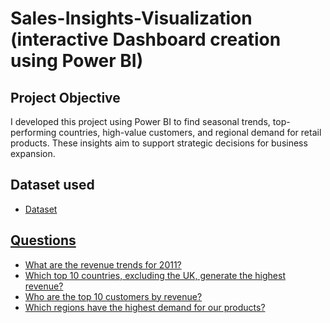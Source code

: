 # Sales-Insights-Visualization (interactive Dashboard creation using Power BI)
## Project Objective
I developed this project using Power BI to find seasonal trends, top-performing countries, high-value customers, and regional demand for retail products. These insights aim to support strategic decisions for business expansion.

## Dataset used
- <a href="https://github.com/omkarbhangade/Sales-Insights-Visualization/blob/main/Online%20Retail%20Data%20Set.xlsx">Dataset

## Questions
- What are the revenue trends for 2011?
- Which top 10 countries, excluding the UK, generate the highest revenue?
- Who are the top 10 customers by revenue?
- Which regions have the highest demand for our products?
